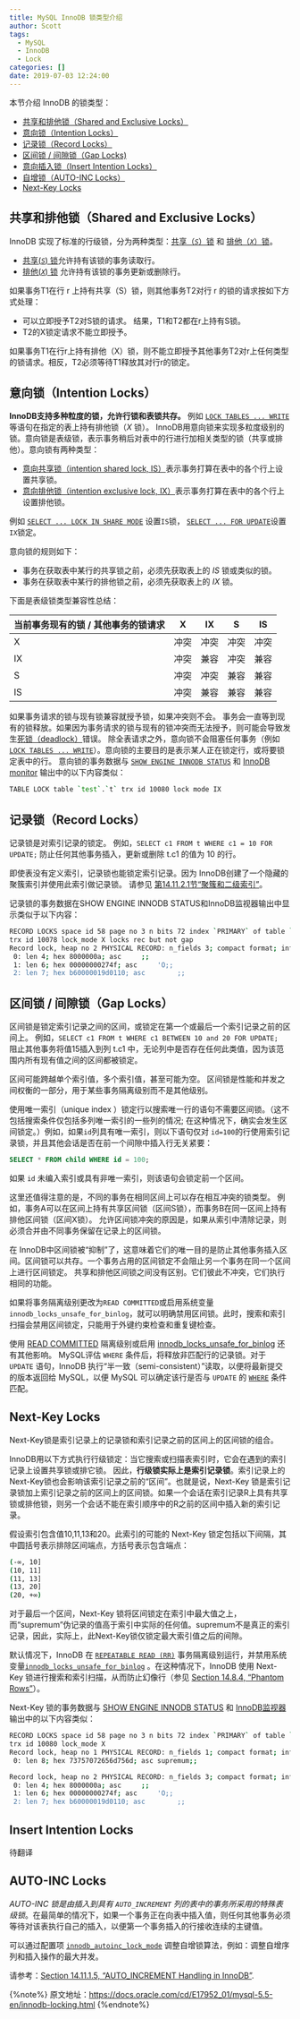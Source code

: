 ```yaml
---
title: MySQL InnoDB 锁类型介绍
author: Scott
tags:
  - MySQL
  - InnoDB
  - Lock
categories: []
date: 2019-07-03 12:24:00
---
```

本节介绍 InnoDB 的锁类型：
*   [共享和排他锁（Shared and Exclusive Locks）](https://docs.oracle.com/cd/E17952_01/mysql-5.5-en/innodb-locking.html#innodb-shared-exclusive-locks "Shared and Exclusive Locks")
*   [意向锁（Intention Locks）](https://docs.oracle.com/cd/E17952_01/mysql-5.5-en/innodb-locking.html#innodb-intention-locks "Intention Locks")
*   [记录锁（Record Locks）](https://docs.oracle.com/cd/E17952_01/mysql-5.5-en/innodb-locking.html#innodb-record-locks "Record Locks")
*   [区间锁 / 间隙锁（Gap Locks)](https://docs.oracle.com/cd/E17952_01/mysql-5.5-en/innodb-locking.html#innodb-gap-locks "Gap Locks")
*   [意向插入锁（Insert Intention Locks）](https://docs.oracle.com/cd/E17952_01/mysql-5.5-en/innodb-locking.html#innodb-insert-intention-locks "Insert Intention Locks")
*   [自增锁（AUTO-INC Locks）](https://docs.oracle.com/cd/E17952_01/mysql-5.5-en/innodb-locking.html#innodb-auto-inc-locks "AUTO-INC Locks")
*   [Next-Key Locks](https://docs.oracle.com/cd/E17952_01/mysql-5.5-en/innodb-locking.html#innodb-next-key-locks "Next-Key Locks")

## 共享和排他锁（Shared and Exclusive Locks）
InnoDB 实现了标准的行级锁，分为两种类型：[共享（*`S`*）锁](https://docs.oracle.com/cd/E17952_01/mysql-5.5-en/glossary.html#glos_shared_lock) 和 [排他（*`X`*）锁](https://docs.oracle.com/cd/E17952_01/mysql-5.5-en/glossary.html#glos_exclusive_lock)。
* [共享(*`S`*) 锁](https://docs.oracle.com/cd/E17952_01/mysql-5.5-en/glossary.html#glos_shared_lock "shared lock")允许持有该锁的事务读取行。
* [排他(*`X`*) 锁](https://docs.oracle.com/cd/E17952_01/mysql-5.5-en/glossary.html#glos_exclusive_lock "exclusive lock") 允许持有该锁的事务更新或删除行。

如果事务T1在行 r 上持有共享（S）锁，则其他事务T2对行 r 的锁的请求按如下方式处理：
* 可以立即授予T2对S锁的请求。 结果，T1和T2都在r上持有S锁。
* T2的X锁定请求不能立即授予。

如果事务T1在行r上持有排他（X）锁，则不能立即授予其他事务T2对r上任何类型的锁请求。相反，T2必须等待T1释放其对行r的锁定。

## 意向锁（Intention Locks）
**InnoDB支持多种粒度的锁，允许行锁和表锁共存。** 例如 [`LOCK TABLES ... WRITE`](https://docs.oracle.com/cd/E17952_01/mysql-5.5-en/lock-tables.html "13.3.5 LOCK TABLES and UNLOCK TABLES Syntax")
等语句在指定的表上持有排他锁（*X* 锁）。 InnoDB用意向锁来实现多粒度级别的锁。意向锁是表级锁，表示事务稍后对表中的行进行加相关类型的锁（共享或排他）。意向锁有两种类型：
* [意向共享锁（intention shared lock, IS）](https://docs.oracle.com/cd/E17952_01/mysql-5.5-en/glossary.html#glos_intention_shared_lock)表示事务打算在表中的各个行上设置共享锁。
* [意向排他锁（intention exclusive lock, IX）](https://docs.oracle.com/cd/E17952_01/mysql-5.5-en/glossary.html#glos_intention_exclusive_lock)表示事务打算在表中的各个行上设置排他锁。

例如 [`SELECT ... LOCK IN SHARE MODE`](https://docs.oracle.com/cd/E17952_01/mysql-5.5-en/select.html "13.2.9 SELECT Syntax") 设置`IS`锁， [`SELECT ... FOR UPDATE`](https://docs.oracle.com/cd/E17952_01/mysql-5.5-en/select.html "13.2.9 SELECT Syntax")设置`IX`锁定。

意向锁的规则如下：
* 事务在获取表中某行的共享锁之前，必须先获取表上的 *IS* 锁或类似的锁。
* 事务在获取表中某行的排他锁之前，必须先获取表上的 *IX* 锁。

下面是表级锁类型兼容性总结：

|当前事务现有的锁 / 其他事务的锁请求 |X |IX |S |IS|
|-|-|-|-|-|
|X|冲突|冲突|冲突|冲突|
|IX|冲突|兼容|冲突|兼容|
|S|冲突|冲突|兼容|兼容|
|IS|冲突|兼容|兼容|兼容|

如果事务请求的锁与现有锁兼容就授予锁，如果冲突则不会。 事务会一直等到现有的锁释放。如果因为事务请求的锁与现有的锁冲突而无法授予，则可能会导致发生[死锁（deadlock）](https://docs.oracle.com/cd/E17952_01/mysql-5.5-en/glossary.html#glos_deadlock "deadlock")错误。
除全表请求之外，意向锁不会阻塞任何事务（例如 [`LOCK TABLES ... WRITE`](https://docs.oracle.com/cd/E17952_01/mysql-5.5-en/lock-tables.html "13.3.5 LOCK TABLES and UNLOCK TABLES Syntax")）。意向锁的主要目的是表示某人正在锁定行，或将要锁定表中的行。
意向锁的事务数据与 [`SHOW ENGINE INNODB STATUS`](https://docs.oracle.com/cd/E17952_01/mysql-5.5-en/show-engine.html "13.7.5.16 SHOW ENGINE Syntax") 和 [InnoDB monitor](https://docs.oracle.com/cd/E17952_01/mysql-5.5-en/innodb-standard-monitor.html "14.20.3 InnoDB Standard Monitor and Lock Monitor Output")  输出中的以下内容类似：
```bash
TABLE LOCK table `test`.`t` trx id 10080 lock mode IX
```



## 记录锁（Record Locks）
记录锁是对索引记录的锁定。 例如，`SELECT c1 FROM t WHERE c1 = 10 FOR UPDATE;` 防止任何其他事务插入，更新或删除 t.c1 的值为 10 的行。

即使表没有定义索引，记录锁也能锁定索引记录。因为 InnoDB创建了一个隐藏的聚簇索引并使用此索引做记录锁。 请参见 [第14.11.2.1节“聚簇和二级索引”](https://docs.oracle.com/cd/E17952_01/mysql-5.5-en/innodb-index-types.html)。

记录锁的事务数据在SHOW ENGINE INNODB STATUS和InnoDB监视器输出中显示类似于以下内容：
```bash
RECORD LOCKS space id 58 page no 3 n bits 72 index `PRIMARY` of table `test`.`t` 
trx id 10078 lock_mode X locks rec but not gap
Record lock, heap no 2 PHYSICAL RECORD: n_fields 3; compact format; info bits 0
 0: len 4; hex 8000000a; asc     ;;
 1: len 6; hex 00000000274f; asc     'O;;
 2: len 7; hex b60000019d0110; asc        ;;
```

## 区间锁 / 间隙锁（Gap Locks）
区间锁是锁定索引记录之间的区间，或锁定在第一个或最后一个索引记录之前的区间上。 例如，`SELECT c1 FROM t WHERE c1 BETWEEN 10 and 20 FOR UPDATE; ` 阻止其他事务将值15插入到列 t.c1 中，无论列中是否存在任何此类值，因为该范围内所有现有值之间的区间都被锁定。

区间可能跨越单个索引值，多个索引值，甚至可能为空。
区间锁是性能和并发之间权衡的一部分，用于某些事务隔离级别而不是其他级别。

使用唯一索引（unique index ）锁定行以搜索唯一行的语句不需要区间锁。（这不包括搜索条件仅包括多列唯一索引的一些列的情况; 在这种情况下，确实会发生区间锁定。）例如，如果`id`列具有唯一索引，则以下语句仅对 `id=100`的行使用索引记录锁，并且其他会话是否在前一个间隙中插入行无关紧要：
```sql
SELECT * FROM child WHERE id = 100;
```
如果 `id` 未编入索引或具有非唯一索引，则该语句会锁定前一个区间。

这里还值得注意的是，不同的事务在相同区间上可以存在相互冲突的锁类型。 例如，事务A可以在区间上持有共享区间锁（区间S锁），而事务B在同一区间上持有排他区间锁（区间X锁）。 允许区间锁冲突的原因是，如果从索引中清除记录，则必须合并由不同事务保留在记录上的区间锁。

在 InnoDB中区间锁被“抑制”了，这意味着它们的唯一目的是防止其他事务插入区间。区间锁可以共存。一个事务占用的区间锁定不会阻止另一个事务在同一个区间上进行区间锁定。 共享和排他区间锁之间没有区别。它们彼此不冲突，它们执行相同的功能。

如果将事务隔离级别更改为`READ COMMITTED`或启用系统变量`innodb_locks_unsafe_for_binlog`，就可以明确禁用区间锁。此时，搜索和索引扫描会禁用区间锁定，只能用于外键约束检查和重复键检查。

使用 [READ COMMITTED](https://docs.oracle.com/cd/E17952_01/mysql-5.5-en/innodb-transaction-isolation-levels.html#isolevel_read-committed) 隔离级别或启用 [innodb_locks_unsafe_for_binlog](https://docs.oracle.com/cd/E17952_01/mysql-5.5-en/innodb-parameters.html#sysvar_innodb_locks_unsafe_for_binlog) 还有其他影响。 MySQL评估 `WHERE` 条件后，将释放非匹配行的记录锁。对于 `UPDATE` 语句，InnoDB 执行“半一致（semi-consistent）”读取，以便将最新提交的版本返回给 MySQL，以便 MySQL 可以确定该行是否与 `UPDATE` 的 [`WHERE`](https://docs.oracle.com/cd/E17952_01/mysql-5.5-en/update.html) 条件匹配。

## Next-Key Locks
Next-Key锁是索引记录上的记录锁和索引记录之前的区间上的区间锁的组合。

InnoDB用以下方式执行行级锁定：当它搜索或扫描表索引时，它会在遇到的索引记录上设置共享锁或排它锁。 因此，**行级锁实际上是索引记录锁**。索引记录上的Next-Key锁也会影响该索引记录之前的“区间”。也就是说，Next-Key 锁是索引记录锁加上索引记录之前的区间上的区间锁。如果一个会话在索引记录R上具有共享锁或排他锁，则另一个会话不能在索引顺序中的R之前的区间中插入新的索引记录。

假设索引包含值10,11,13和20。此索引的可能的 Next-Key 锁定包括以下间隔，其中圆括号表示排除区间端点，方括号表示包含端点：
```bash
(-∞, 10]
(10, 11]
(11, 13]
(13, 20]
(20, +∞)
```
对于最后一个区间，Next-Key 锁将区间锁定在索引中最大值之上，而“supremum”伪记录的值高于索引中实际的任何值。supremum不是真正的索引记录，因此，实际上，此Next-Key锁仅锁定最大索引值之后的间隙。

默认情况下，InnoDB 在 [`REPEATABLE READ (RR)`](https://docs.oracle.com/cd/E17952_01/mysql-5.5-en/innodb-transaction-isolation-levels.html#isolevel_repeatable-read) 事务隔离级别运行，并禁用系统变量[`innodb_locks_unsafe_for_binlog`](https://docs.oracle.com/cd/E17952_01/mysql-5.5-en/innodb-parameters.html#sysvar_innodb_locks_unsafe_for_binlog) 。在这种情况下，InnoDB 使用 Next-Key 锁进行搜索和索引扫描，从而防止幻像行（参见 [Section 14.8.4, “Phantom Rows”](https://docs.oracle.com/cd/E17952_01/mysql-5.5-en/innodb-next-key-locking.html "14.8.4 Phantom Rows")）。

Next-Key 锁的事务数据与 [SHOW ENGINE INNODB STATUS](https://docs.oracle.com/cd/E17952_01/mysql-5.5-en/show-engine.html) 和 [InnoDB监视器](https://docs.oracle.com/cd/E17952_01/mysql-5.5-en/innodb-standard-monitor.html) 输出中的以下内容类似：

```bash
RECORD LOCKS space id 58 page no 3 n bits 72 index `PRIMARY` of table `test`.`t` 
trx id 10080 lock_mode X
Record lock, heap no 1 PHYSICAL RECORD: n_fields 1; compact format; info bits 0
 0: len 8; hex 73757072656d756d; asc supremum;;

Record lock, heap no 2 PHYSICAL RECORD: n_fields 3; compact format; info bits 0
 0: len 4; hex 8000000a; asc     ;;
 1: len 6; hex 00000000274f; asc     'O;;
 2: len 7; hex b60000019d0110; asc        ;;
```

## Insert Intention Locks
待翻译

## AUTO-INC Locks
*AUTO-INC 锁是由插入到具有 `AUTO_INCREMENT` 列的表中的事务所采用的特殊表级锁*。在最简单的情况下，如果一个事务正在向表中插入值，则任何其他事务必须等待对该表执行自己的插入，以便第一个事务插入的行接收连续的主键值。

可以通过配置项 [`innodb_autoinc_lock_mode`](https://docs.oracle.com/cd/E17952_01/mysql-5.5-en/innodb-parameters.html#sysvar_innodb_autoinc_lock_mode) 调整自增锁算法，例如：调整自增序列和插入操作的最大并发。

请参考：[Section 14.11.1.5, “AUTO_INCREMENT Handling in InnoDB”](https://docs.oracle.com/cd/E17952_01/mysql-5.5-en/innodb-auto-increment-handling.html "14.11.1.5 AUTO_INCREMENT Handling in InnoDB").

{%note%}
原文地址：https://docs.oracle.com/cd/E17952_01/mysql-5.5-en/innodb-locking.html
{%endnote%}